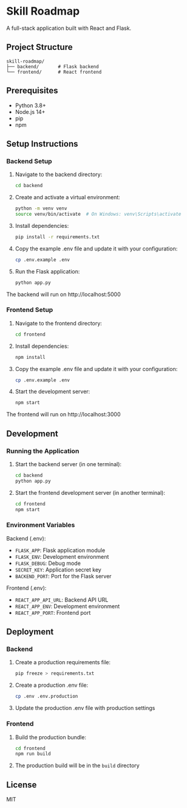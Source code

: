 # Skill Roadmap

A full-stack application built with React and Flask.

## Project Structure

```
skill-roadmap/
├── backend/       # Flask backend
└── frontend/      # React frontend
```

## Prerequisites

- Python 3.8+
- Node.js 14+
- pip
- npm

## Setup Instructions

### Backend Setup

1. Navigate to the backend directory:
   ```bash
   cd backend
   ```

2. Create and activate a virtual environment:
   ```bash
   python -m venv venv
   source venv/bin/activate  # On Windows: venv\Scripts\activate
   ```

3. Install dependencies:
   ```bash
   pip install -r requirements.txt
   ```

4. Copy the example .env file and update it with your configuration:
   ```bash
   cp .env.example .env
   ```

5. Run the Flask application:
   ```bash
   python app.py
   ```

The backend will run on http://localhost:5000

### Frontend Setup

1. Navigate to the frontend directory:
   ```bash
   cd frontend
   ```

2. Install dependencies:
   ```bash
   npm install
   ```

3. Copy the example .env file and update it with your configuration:
   ```bash
   cp .env.example .env
   ```

4. Start the development server:
   ```bash
   npm start
   ```

The frontend will run on http://localhost:3000

## Development

### Running the Application

1. Start the backend server (in one terminal):
   ```bash
   cd backend
   python app.py
   ```

2. Start the frontend development server (in another terminal):
   ```bash
   cd frontend
   npm start
   ```

### Environment Variables

Backend (.env):
- `FLASK_APP`: Flask application module
- `FLASK_ENV`: Development environment
- `FLASK_DEBUG`: Debug mode
- `SECRET_KEY`: Application secret key
- `BACKEND_PORT`: Port for the Flask server

Frontend (.env):
- `REACT_APP_API_URL`: Backend API URL
- `REACT_APP_ENV`: Development environment
- `REACT_APP_PORT`: Frontend port

## Deployment

### Backend

1. Create a production requirements file:
   ```bash
   pip freeze > requirements.txt
   ```

2. Create a production .env file:
   ```bash
   cp .env .env.production
   ```

3. Update the production .env file with production settings

### Frontend

1. Build the production bundle:
   ```bash
   cd frontend
   npm run build
   ```

2. The production build will be in the `build` directory

## License

MIT
